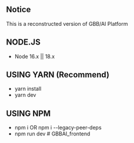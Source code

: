 ## Notice
This is a reconstructed version of GBB/AI Platform

## NODE.JS

- Node 16.x || 18.x

## USING YARN (Recommend)

- yarn install
- yarn dev

## USING NPM

- npm i OR npm i --legacy-peer-deps
- npm run dev
#   G B B A I _ f r o n t e n d  
 